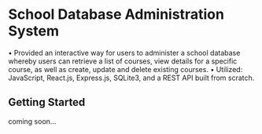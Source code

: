 # School Database Administration System

• Provided an interactive way for users to administer a school database whereby users can retrieve a list of courses, view details for a specific course, as well as create, update and delete existing courses.
• Utilized: JavaScript, React.js, Express.js, SQLite3, and a REST API built from scratch.

## Getting Started

coming soon...